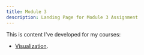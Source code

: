 ```yaml
---
title: Module 3
description: Landing Page for Module 3 Assignment
---
```



This is content I've developed for my courses:
- [Visualization](/graphing/index.md).


